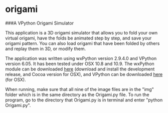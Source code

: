 origami
=======

###A VPython Origami Simulator

This application is a 3D origami simulator that allows you to fold your own virtual origami, have the folds be animated step by step, and save your origami pattern. You can also load origami that have been folded by others and replay them in 3D, or modify them.

The application was written using wxPython version 2.9.4.0 and VPython version 6.05. It has been tested under OSX 10.8 and 10.9. The wxPython module can be downloaded [here](http://www.wxpython.org/download.php#unstable) (download and install the development release, and Cocoa version for OSX), and VPython can be downloaded [here](http://www.vpython.org/contents/download_mac.html) (for OSX).

When running, make sure that all nine of the image files are in the "img" folder which is in the same directory as the Origami.py file. To run the program, go to the directory that Origami.py is in terminal and enter "python Origami.py".
